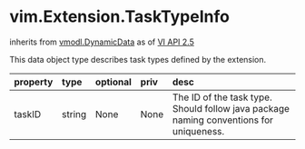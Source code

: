 vim.Extension.TaskTypeInfo
==========================
inherits from [vmodl.DynamicData](docs/vmodl.DynamicData.md)
as of [VI API 2.5](vim.version.md#vim.version.version2)


This data object type describes task types defined by the extension.

| property | type | optional | priv | desc |
|:---------|:-----|:---------|:-----|:-----|
| taskID | string | None | None | The ID of the task type. Should follow java package   naming conventions for uniqueness. |



